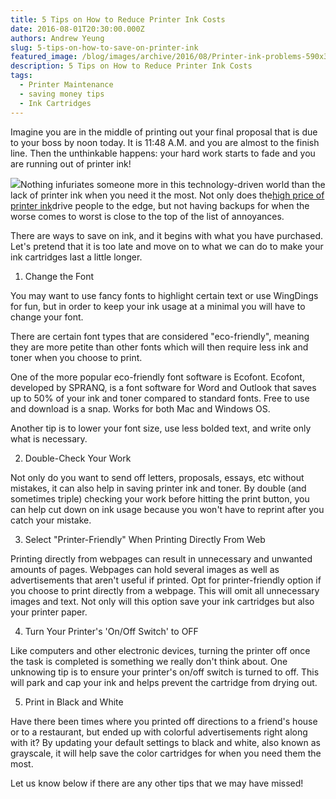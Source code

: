 ```yaml
---
title: 5 Tips on How to Reduce Printer Ink Costs
date: 2016-08-01T20:30:00.000Z
authors: Andrew Yeung
slug: 5-tips-on-how-to-save-on-printer-ink
featured_image: /blog/images/archive/2016/08/Printer-ink-problems-590x350-1.jpg
description: 5 Tips on How to Reduce Printer Ink Costs
tags:
  - Printer Maintenance
  - saving money tips
  - Ink Cartridges
---
```

Imagine you are in the middle of printing out your final proposal that is due to your boss by noon today. It is 11:48 A.M. and you are almost to the finish line. Then the unthinkable happens: your hard work starts to fade and you are running out of printer ink!

[![](/blog/images/archive/2016/08/Printer-ink-problems-590x350-1-300x178.jpg)](/blog/images/archive/2016/08/Printer-ink-problems-590x350-1.jpg)Nothing infuriates someone more in this technology-driven world than the lack of printer ink when you need it the most. Not only does the[high price of printer ink](https://www.consumerreports.org/cro/news/2014/08/pricey-printer-ink-has-consumers-seeing-red/index.htm)drive people to the edge, but not having backups for when the worse comes to worst is close to the top of the list of annoyances.

There are ways to save on ink, and it begins with what you have purchased. Let's pretend that it is too late and move on to what we can do to make your ink cartridges last a little longer.

1. Change the Font

You may want to use fancy fonts to highlight certain text or use WingDings for fun, but in order to keep your ink usage at a minimal you will have to change your font.

There are certain font types that are considered "eco-friendly", meaning they are more petite than other fonts which will then require less ink and toner when you choose to print.

One of the more popular eco-friendly font software is Ecofont. Ecofont, developed by SPRANQ, is a font software for Word and Outlook that saves up to 50% of your ink and toner compared to standard fonts. Free to use and download is a snap. Works for both Mac and Windows OS.

Another tip is to lower your font size, use less bolded text, and write only what is necessary.

2. Double-Check Your Work

Not only do you want to send off letters, proposals, essays, etc without mistakes, it can also help in saving printer ink and toner. By double (and sometimes triple) checking your work before hitting the print button, you can help cut down on ink usage because you won't have to reprint after you catch your mistake.

3. Select "Printer-Friendly" When Printing Directly From Web

Printing directly from webpages can result in unnecessary and unwanted amounts of pages. Webpages can hold several images as well as advertisements that aren't useful if printed. Opt for printer-friendly option if you choose to print directly from a webpage. This will omit all unnecessary images and text. Not only will this option save your ink cartridges but also your printer paper.

4. Turn Your Printer's 'On/Off Switch' to OFF

Like computers and other electronic devices, turning the printer off once the task is completed is something we really don't think about. One unknowing tip is to ensure your printer's on/off switch is turned to off. This will park and cap your ink and helps prevent the cartridge from drying out.

5. Print in Black and White

Have there been times where you printed off directions to a friend's house or to a restaurant, but ended up with colorful advertisements right along with it? By updating your default settings to black and white, also known as grayscale, it will help save the color cartridges for when you need them the most.

Let us know below if there are any other tips that we may have missed!
